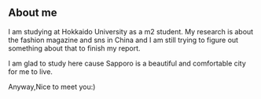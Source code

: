 ## About me

I am studying at Hokkaido University as a m2 student.
My research is about the fashion magazine and sns in China and I am still trying to figure out something about that to finish my report.

I am glad to study here cause Sapporo is a beautiful and comfortable city for me to live.


Anyway,Nice to meet you:)
